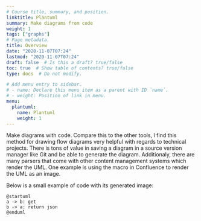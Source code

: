 ```yaml
---
# Course title, summary, and position.
linktitle: Plantuml
summary: Make diagrams from code
weight: 1
tags: ["graphs"]
# Page metadata.
title: Overview
date: "2020-11-07T07:24"
lastmod: "2020-11-07T07:24"
draft: false  # Is this a draft? true/false
toc: true  # Show table of contents? true/false
type: docs  # Do not modify.

# Add menu entry to sidebar.
# - name: Declare this menu item as a parent with ID `name`.
# - weight: Position of link in menu.
menu:
  plantuml:
    name: Plantuml
    weight: 1
---
```



Make diagrams with code. Compare this to the other tools, I find this method for drawing flow diagrams
very helpful with regards to technical projects. There is tons of value in saving a diagram in a source
version manager like Git and be able to generate the diagram. Additionaly, there are many parsers that
come with other content management systems which render the UML. One example is using the macro in
Confluence to render the UML as an image.

Below is a small example of code with its generated image:

```plantuml
@startuml
a -> b: get
b -> a: return json
@enduml
```

